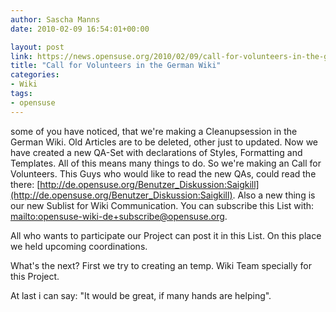 ```yaml
---
author: Sascha Manns
date: 2010-02-09 16:54:01+00:00

layout: post
link: https://news.opensuse.org/2010/02/09/call-for-volunteers-in-the-german-wiki/
title: "Call for Volunteers in the German Wiki"
categories:
- Wiki
tags:
- opensuse
---
```

some of you have noticed, that we're making a Cleanupsession in the German Wiki. Old Articles are to be deleted, other just to updated.
Now we have created a new QA-Set with declarations of Styles, Formatting and Templates.
All of this means many things to do. So we're making an Call for Volunteers.
This Guys who would like to read the new QAs, could read the there: [http://de.opensuse.org/Benutzer_Diskussion:Saigkill](http://de.opensuse.org/Benutzer_Diskussion:Saigkill).
Also a new thing is our new Sublist for Wiki Communication. You can subscribe this List with: [mailto:opensuse-wiki-de+subscribe@opensuse.org](mailto:opensuse-wiki-de+subscribe@opensuse.org).

All who wants to participate our Project can post it in this List. On this place we held upcoming coordinations.

What's the next? First we try to creating an temp. Wiki Team specially for this Project.

At last i can say: "It would be great, if many hands are helping".		
